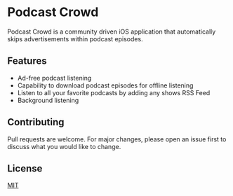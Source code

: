 # Podcast Crowd

Podcast Crowd is a community driven iOS application that automatically skips advertisements within podcast episodes.

## Features
* Ad-free podcast listening
* Capability to download podcast episodes for offline listening
* Listen to all your favorite podcasts by adding any shows RSS Feed
* Background listening


## Contributing
Pull requests are welcome. For major changes, please open an issue first to discuss what you would like to change.


## License
[MIT](https://choosealicense.com/licenses/mit/)
